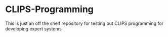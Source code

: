 # CLIPS-Programming
This is just an off the shelf repository for testing out CLIPS programming for developing expert systems

